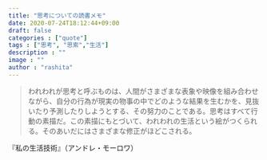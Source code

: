 ```yaml
---
title: "思考についての読書メモ"
date: 2020-07-24T18:12:44+09:00
draft: false
categories : ["quote"]
tags : ["思考", "思索","生活"]
description : ""
image : ""
author : "rashita"
---
```


>われわれが思考と呼ぶものは、人間がさまざまな表象や映像を組み合わせながら、自分の行為が現実の物事の中でどのような結果を生むかを、見抜いたり予測したりしようとする、その努力のことである。思考はすべて行動の素描だ。この素描にもとづいて、われわれの生活という絵がつくられる。そのあいだにはさまざまな修正がほどこされる。

『私の生活技術』（アンドレ・モーロワ）
